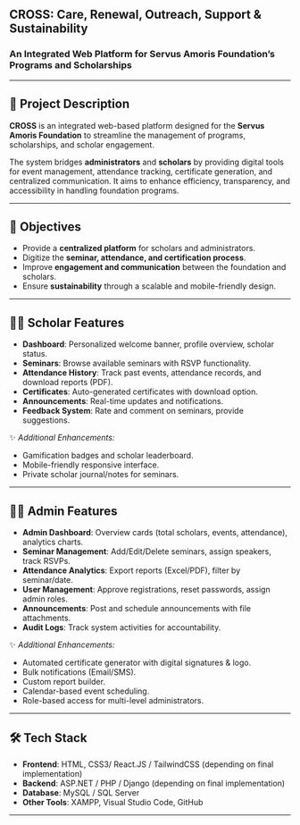 ## CROSS: Care, Renewal, Outreach, Support & Sustainability
### An Integrated Web Platform for Servus Amoris Foundation’s Programs and Scholarships

---

## 📖 Project Description
**CROSS** is an integrated web-based platform designed for the **Servus Amoris Foundation** to streamline the management of programs, scholarships, and scholar engagement.

The system bridges **administrators** and **scholars** by providing digital tools for event management, attendance tracking, certificate generation, and centralized communication. It aims to enhance efficiency, transparency, and accessibility in handling foundation programs.

---

## 🎯 Objectives
- Provide a **centralized platform** for scholars and administrators.
- Digitize the **seminar, attendance, and certification process**.
- Improve **engagement and communication** between the foundation and scholars.
- Ensure **sustainability** through a scalable and mobile-friendly design.

---

## 👩‍🎓 Scholar Features
- **Dashboard**: Personalized welcome banner, profile overview, scholar status.  
- **Seminars**: Browse available seminars with RSVP functionality.  
- **Attendance History**: Track past events, attendance records, and download reports (PDF).  
- **Certificates**: Auto-generated certificates with download option.  
- **Announcements**: Real-time updates and notifications.  
- **Feedback System**: Rate and comment on seminars, provide suggestions.

✨ *Additional Enhancements:*  
- Gamification badges and scholar leaderboard.  
- Mobile-friendly responsive interface.  
- Private scholar journal/notes for seminars.

---

## 👨‍💼 Admin Features
- **Admin Dashboard**: Overview cards (total scholars, events, attendance), analytics charts.  
- **Seminar Management**: Add/Edit/Delete seminars, assign speakers, track RSVPs.  
- **Attendance Analytics**: Export reports (Excel/PDF), filter by seminar/date.  
- **User Management**: Approve registrations, reset passwords, assign admin roles.  
- **Announcements**: Post and schedule announcements with file attachments.  
- **Audit Logs**: Track system activities for accountability.

✨ *Additional Enhancements:*  
- Automated certificate generator with digital signatures & logo.  
- Bulk notifications (Email/SMS).  
- Custom report builder.  
- Calendar-based event scheduling.  
- Role-based access for multi-level administrators.

---

## 🛠️ Tech Stack
- **Frontend**: HTML, CSS3/ React.JS / TailwindCSS (depending on final implementation)
- **Backend**: ASP.NET / PHP / Django (depending on final implementation)  
- **Database**: MySQL / SQL Server  
- **Other Tools**: XAMPP, Visual Studio Code, GitHub

---
